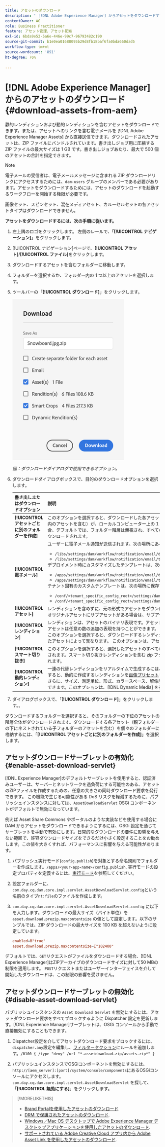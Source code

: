 ```yaml
---
title: アセットのダウンロード
description: ' [!DNL Adobe Experience Manager] からアセットをダウンロードする方法と、ダウンロード機能を有効または無効にする方法について説明します。'
contentOwner: AG
role: Business Practitioner
feature: アセット管理、アセット配布
exl-id: 6bda9e52-5a6e-446e-99c7-96793482c190
source-git-commit: b1e0ea01688095b29d8fb18baf6fa0bda660dad5
workflow-type: tm+mt
source-wordcount: '891'
ht-degree: 76%

---
```


# [!DNL Adobe Experience Manager] からのアセットのダウンロード {#download-assets-from-aem}

静的レンディションおよび動的レンディションを含むアセットをダウンロードできます。または、アセットへのリンクを含む電子メールを [!DNL Adobe Experience Manager Assets] から直接送信できます。ダウンロードされたアセットは、ZIP ファイルにバンドルされています。書き出しジョブ用に圧縮する ZIP ファイルの最大サイズは 1 GB です。書き出しジョブあたり、最大で 500 個のアセットの合計を指定できます。

>[!NOTE]
>
>電子メールの受信者は、電子メールメッセージに含まれる ZIP ダウンロードリンクにアクセスするためには、`dam-users` グループのメンバーである必要があります。アセットをダウンロードするためには、アセットのダウンロードを起動するワークフローを開始する権限が必要です。

画像セット、スピンセット、混在メディアセット、カルーセルセットの各アセットタイプはダウンロードできません。

**アセットをダウンロードするには、次の手順に従います。**

1. 左上隅のロゴをクリックします。 左側のレールで、「**[!UICONTROL ナビゲーション]**」をクリックします。
1. [!UICONTROL ナビゲーション]ページで、**[!UICONTROL アセット]**/**[!UICONTROL ファイル]**&#x200B;をクリックします。
1. ダウンロードするアセットを含むフォルダーに移動します。
1. フォルダーを選択するか、フォルダー内の 1 つ以上のアセットを選択します。
1. ツールバーの「**[!UICONTROL ダウンロード]**」をクリックします。

   ![Experience Manager Assets からアセットをダウンロードする際に使用できるオプション](/help/assets/assets/asset-download1.png)

   *図：ダウンロードダイアログで使用できるオプション。*

1. ダウンロードダイアログボックスで、目的のダウンロードオプションを選択します。

   | 書き出しまたはダウンロードオプション | 説明 |
   |---|---|
   | **[!UICONTROL アセットごとに別のフォルダーを作成]** | このオプションを選択すると、ダウンロードした各アセット（アセットの親フォルダーの下にネストされた子フォルダー内のアセットを含む）が、ローカルコンピューター上の 1 つのフォルダーに含まれます。このオプションを選択しない場合、デフォルトでは、フォルダー階層は無視され、すべてのアセットがローカルコンピューターの 1 つのフォルダーにダウンロードされます。 |
   | **[!UICONTROL 電子メール]** | ユーザーに電子メール通知が送信されます。次の場所にある標準の電子メールテンプレートを利用できます。<ul><li>`/libs/settings/dam/workflow/notification/email/downloadasset`</li><li>`/libs/settings/dam/workflow/notification/email/transientworkflowcompleted`.</li></ul> デプロイメント時にカスタマイズしたテンプレートは、次の場所で利用できます。 <ul><li>`/apps/settings/dam/workflow/notification/email/downloadasset`.</li><li>`/apps/settings/dam/workflow/notification/email/transientworkflowcompleted`.</li></ul>テナント固有のカスタムテンプレートは、次の場所に保存できます。<ul><li>`/conf/<tenant_specific_config_root>/settings/dam/workflow/notification/email/downloadasset`.</li><li>`/conf/<tenant_specific_config_root>/settings/dam/workflow/notification/email/transientworkflowcompleted`.</li></ul> |
   | **[!UICONTROL アセット]** | レンディションを含めずに、元の形式でアセットをダウンロードする場合に、このオプションを選択します。<br>オリジナルアセットにサブアセットがある場合は、サブアセットオプションを使用できます。 |
   | **[!UICONTROL レンディション]** | レンディションは、アセットのバイナリ表現です。アセットは、（アップロードされたファイルの）一次表現を持ちます。アセットは任意の数の追加の表現を持つことができます。<br>このオプションを選択すると、ダウンロードするレンディションを選択できます。使用できるレンディションは、選択したアセットによって異なります。 このオプションは、アセットにレンディションがある場合に使用できます。 |
   | **[!UICONTROL スマート切り抜き]** | このオプションを選択すると、選択したアセットのすべてのスマート切り抜きレンディションが AEM 内からダウンロードされます。スマート切り抜きレンディションを含む zip ファイルが作成され、ローカルコンピューターにダウンロードされます。 |
   | **[!UICONTROL 動的レンディション]** | 一連の代替レンディションをリアルタイムで生成するには、このオプションを選択します。また、このオプションを選択すると、動的に作成するレンディションを[画像プリセット](image-presets.md)リストから選択します。<br>さらに、サイズ、測定単位、形式、カラースペース、解像度および、画像の反転用などのオプションの画像修飾子を選択できます。このオプションは、[!DNL Dynamic Media] を有効にしている場合にのみ使用できます。 |

1. ダイアログボックスで、「**[!UICONTROL ダウンロード]**」をクリックします。。

ダウンロードするフォルダーを選択すると、そのフォルダーの下位のアセットの階層全体がダウンロードされます。ダウンロードする各アセット（親フォルダーの下にネストされている子フォルダーのアセットを含む）を個々のフォルダーに格納するには、「**[!UICONTROL アセットごとに別のフォルダーを作成]**」を選択します。

## アセットダウンロードサーブレットの有効化 {#enable-asset-download-servlet}

[!DNL Experience Manager]のデフォルトサーブレットを使用すると、認証済みユーザーは、サーバーとネットワークを過負荷にする可能性のある、アセットのZIPファイルを作成するための、任意の大きさの同時ダウンロード要求を発行できます。 この機能で生じる可能性がある DoS リスクを軽減するために、パブリッシュインスタンスに対しては、`AssetDownloadServlet` OSGi コンポーネントがデフォルトで無効になっています。

例えば Asset Share Commons やポータルのような実装などを使用する場合に DAM からアセットをダウンロードできるようにするには、OSGi 設定を通じてサーブレットを手動で有効にします。日常的なダウンロードの要件に影響を与えない範囲で、許容ダウンロードサイズをできるだけ小さく設定することをお勧めします。この値を大きくすれば、パフォーマンスに影響を与える可能性があります。

1. パブリッシュ実行モード(`config.publish`)を対象とする命名規則でフォルダーを作成します。`/apps/<your-app-name>/config.publish`. 実行モードの設定プロパティを定義するには、[実行モード](/help/sites-deploying/configure-runmodes.md#defining-configuration-properties-for-a-run-mode)を参照してください。
1. 設定フォルダーに、`com.day.cq.dam.core.impl.servlet.AssetDownloadServlet.config`という名前のタイプ`nt:file`のファイルを作成します。
1. `com.day.cq.dam.core.impl.servlet.AssetDownloadServlet.config` に以下を入力します。ダウンロードの最大サイズ（バイト単位）を `asset.download.prezip.maxcontentsize` の値として設定します。以下のサンプルでは、ZIP ダウンロードの最大サイズを 100 KB を超えないように設定しています。

   ```conf
   enabled=B"true"
   asset.download.prezip.maxcontentsize=I"102400"
   ```

デフォルトでは、`GET`リクエストがファイルをダウンロードする場合、[!DNL Experience Manager]はZIPアーカイブのダウンロードサイズに対して50 MBの制限を適用します。 `POST`リクエストまたはユーザーインターフェイスを介して開始したダウンロードは、この制限の影響を受けません。

## アセットダウンロードサーブレットの無効化 {#disable-asset-download-servlet}

 パブリッシュインスタンスの `Asset Download Servlet` を無効にするには、アセットダウンロード要求をすべてブロックするように Dispatcher 設定を更新します。[!DNL Experience Manager]サーブレットは、OSGi コンソールから手動で直接無効にすることもできます。

1. Dispatcher設定を介してアセットダウンロード要求をブロックするには、`dispatcher.any`設定を編集し、[フィルターセクション](https://experienceleague.adobe.com/docs/experience-manager-dispatcher/using/configuring/dispatcher-configuration.html#defining-a-filter)にルールを追加します。`/0100 { /type "deny" /url "*.assetdownload.zip/assets.zip*" }`

1. パブリッシュインスタンスでOSGiコンポーネントを無効にするには、`http://[aem_server]:[port]/system/console/components`にあるOSGiコンソールにアクセスします。 `com.day.cq.dam.core.impl.servlet.AssetDownloadServlet` を探して、「**[!UICONTROL 無効にする]**」をクリックします。

>[!MORELIKETHIS]
>
>* [Brand Portalを使用したアセットのダウンロード](https://experienceleague.adobe.com/docs/experience-manager-brand-portal/using/download/brand-portal-download-assets.html?lang=ja)
>* [DRM で保護されたアセットのダウンロード](drm.md).
>* [Windows／Mac OS デスクトップで Adobe Experience Manager デスクトップアプリケーションを使用したアセットのダウンロード](https://experienceleague.adobe.com/docs/experience-manager-desktop-app/using/using.html?lang=ja#download-assets).
>* [サポートされている Adobe Creative Cloud アプリ内から Adobe Asset Link を使用したアセットのダウンロード](https://helpx.adobe.com/jp/enterprise/using/manage-assets-using-adobe-asset-link.html).

